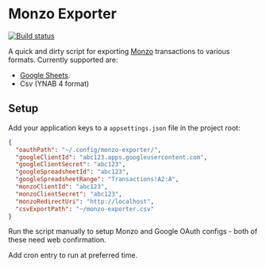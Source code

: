 # Monzo Exporter

[![Build status](https://ci.appveyor.com/api/projects/status/hvt324v1nkjrtdev/branch/master?svg=true)](https://ci.appveyor.com/project/JoeEcob/monzoexporter/branch/master)

A quick and dirty script for exporting [Monzo](https://monzo.com/) transactions to various formats. Currently supported are:

* [Google Sheets](https://www.google.com/sheets/about/).
* Csv (YNAB 4 format)

## Setup

Add your application keys to a `appsettings.json` file in the project root:

```JSON
{
  "oauthPath": "~/.config/monzo-exporter/",
  "googleClientId": "abc123.apps.googleusercontent.com",
  "googleClientSecret": "abc123",
  "googleSpreadsheetId": "abc123",
  "googleSpreadsheetRange": "Transactions!A2:A",
  "monzoClientId": "abc123",
  "monzoClientSecret": "abc123",
  "monzoRedirectUri": "http://localhost",
  "csvExportPath": "~/monzo-exporter.csv"
}
```

Run the script manually to setup Monzo and Google OAuth configs - both of these need web confirmation.

Add cron entry to run at preferred time.
